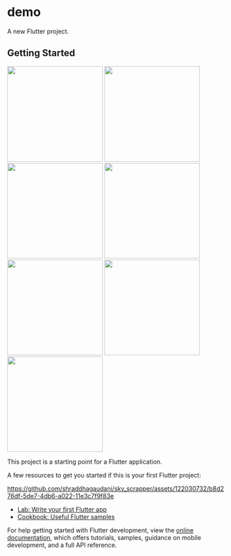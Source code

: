 # demo

A new Flutter project.

## Getting Started
<img align left src="https://github.com/shraddhagaudani/sky_scrapper/assets/122030732/d9003fe9-fe79-4a54-82e3-9c1d394342a4" width ="220px">
<img align left src="https://github.com/shraddhagaudani/sky_scrapper/assets/122030732/6f612825-769f-4e73-80b3-3a594ab672ff" width ="220px">
<img src="https://github.com/shraddhagaudani/sky_scrapper/assets/122030732/0201882e-a1c7-40c1-a78d-f640b9905c23" width ="220px">

<img align left src="https://github.com/shraddhagaudani/sky_scrapper/assets/122030732/a1d4e05d-f998-4dda-88f6-ab2257ea466b" width ="220px">
<img align left src="https://github.com/shraddhagaudani/sky_scrapper/assets/122030732/08c5b940-5f03-4114-9822-7122c8d3dab8" width ="220px">
<img src="https://github.com/shraddhagaudani/sky_scrapper/assets/122030732/6c4e51b5-af04-4c41-9bd4-5b3b47f118be" width ="220px">

<img align left src="https://github.com/shraddhagaudani/sky_scrapper/assets/122030732/5ec0efd5-73df-4657-ba7f-988d65bfed99" width ="220px">




This project is a starting point for a Flutter application.

A few resources to get you started if this is your first Flutter project:




https://github.com/shraddhagaudani/sky_scrapper/assets/122030732/b8d276df-5de7-4db6-a022-11e3c7f9f83e


- [Lab: Write your first Flutter app](https://docs.flutter.dev/get-started/codelab)
- [Cookbook: Useful Flutter samples](https://docs.flutter.dev/cookbook)

For help getting started with Flutter development, view the
[online documentation](https://docs.flutter.dev/), which offers tutorials,
samples, guidance on mobile development, and a full API reference.
